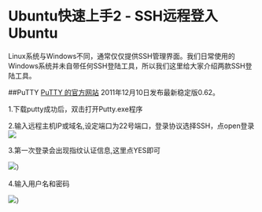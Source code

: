 <!-- --- tag: ssh putty 快速上手 linux ubuntu上手 -->
<!-- --- title: Ubuntu快速上手2 - SSH远程登入Ubuntu -->
# Ubuntu快速上手2 - SSH远程登入Ubuntu

Linux系统与Windows不同，通常仅仅提供SSH管理界面。我们日常使用的Windows系统并未自带任何SSH登陆工具，所以我们这里给大家介绍两款SSH登陆工具。


##PuTTY
[PuTTY 的官方网站](http://www.chiark.greenend.org.uk/~sgtatham/putty/)
2011年12月10日发布最新稳定版0.62。

1.下载putty成功后，双击打开Putty.exe程序

2.输入远程主机IP或域名,设定端口为22号端口，登录协议选择SSH，点open登录 
![](http://i1.51hosting.com/2014-03-05_17_24_putty.png)

3.第一次登录会出现指纹认证信息,这里点YES即可

![](http://i1.51hosting.com/2014-03-05_17_26_putty2.png)）

4.输入用户名和密码 

![](http://i1.51hosting.com/2014-03-05_17_29_putty3.png)）
